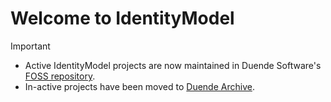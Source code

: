 # Welcome to IdentityModel

> [!IMPORTANT]  
> - Active IdentityModel projects are now maintained in Duende Software's [FOSS repository](https://github.com/DuendeSoftware/foss/tree/main/access-token-management).
> - In-active projects have been moved to [Duende Archive](https://github.com/DuendeArchive).
